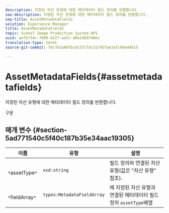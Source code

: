 ```yaml
---
description: 지정된 자산 유형에 대한 메타데이터 필드 정의를 반환합니다.
seo-description: 지정된 자산 유형에 대한 메타데이터 필드 정의를 반환합니다.
seo-title: AssetMetadataFields
solution: Experience Manager
title: AssetMetadataFields
topic: Scene7 Image Production System API
uuid: aefb734c-7609-4227-ae2c-48a1469740ec
translation-type: tm+mt
source-git-commit: 7bc7b3a86fbcdc57cfdc31745fae3afc06e44b15

---
```



# AssetMetadataFields{#assetmetadatafields}

지정된 자산 유형에 대한 메타데이터 필드 정의를 반환합니다.

구문

## 매개 변수 {#section-5ad771540c5f40c187b35e34aac19305}

| 이름 | 유형 | 설명 |
|---|---|---|
| ` *`assetType`*` | `xsd:string` | 필드 정의와 연결된 자산 유형(값은 &quot;자산 유형&quot; 참조). |
| ` *`fieldArray`*` | `types:MetadataFieldArray` | 에 지정된 자산 유형과 연결된 메타데이터 필드 정의 `assetType`배열 |


